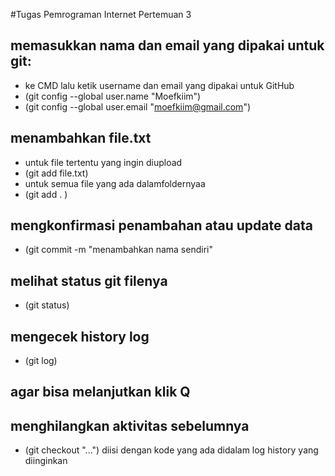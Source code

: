 #Tugas Pemrograman Internet Pertemuan 3
## memasukkan nama dan email yang dipakai untuk git:
- ke CMD lalu ketik username dan email yang dipakai untuk GitHub
- (git config --global user.name "Moefkiim")
- (git config --global user.email "moefkiim@gmail.com")
## menambahkan file.txt
- untuk file tertentu yang ingin diupload
- (git add file.txt)
- untuk semua file yang ada dalamfoldernyaa
- (git add . )
## mengkonfirmasi penambahan atau update data
- (git commit -m "menambahkan nama sendiri"
## melihat status git filenya
- (git status)
## mengecek history log
- (git log)
## agar bisa melanjutkan klik Q
## menghilangkan aktivitas sebelumnya
- (git checkout "...") diisi dengan kode yang ada didalam log history yang diinginkan

